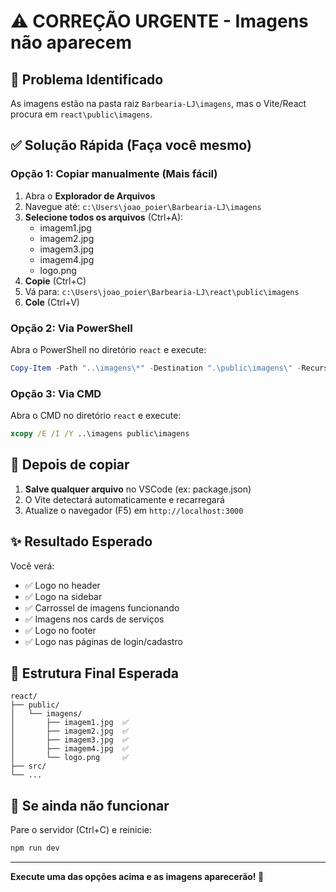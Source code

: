 # ⚠️ CORREÇÃO URGENTE - Imagens não aparecem

## 🔧 Problema Identificado

As imagens estão na pasta raiz `Barbearia-LJ\imagens`, mas o Vite/React procura em `react\public\imagens`.

## ✅ Solução Rápida (Faça você mesmo)

### Opção 1: Copiar manualmente (Mais fácil)

1. Abra o **Explorador de Arquivos**
2. Navegue até: `c:\Users\joao_poier\Barbearia-LJ\imagens`
3. **Selecione todos os arquivos** (Ctrl+A):
   - imagem1.jpg
   - imagem2.jpg
   - imagem3.jpg
   - imagem4.jpg
   - logo.png
4. **Copie** (Ctrl+C)
5. Vá para: `c:\Users\joao_poier\Barbearia-LJ\react\public\imagens`
6. **Cole** (Ctrl+V)

### Opção 2: Via PowerShell

Abra o PowerShell no diretório `react` e execute:

```powershell
Copy-Item -Path "..\imagens\*" -Destination ".\public\imagens\" -Recurse -Force
```

### Opção 3: Via CMD

Abra o CMD no diretório `react` e execute:

```cmd
xcopy /E /I /Y ..\imagens public\imagens
```

## 🔄 Depois de copiar

1. **Salve qualquer arquivo** no VSCode (ex: package.json)
2. O Vite detectará automaticamente e recarregará
3. Atualize o navegador (F5) em `http://localhost:3000`

## ✨ Resultado Esperado

Você verá:
- ✅ Logo no header
- ✅ Logo na sidebar
- ✅ Carrossel de imagens funcionando
- ✅ Imagens nos cards de serviços
- ✅ Logo no footer
- ✅ Logo nas páginas de login/cadastro

## 📁 Estrutura Final Esperada

```
react/
├── public/
│   └── imagens/
│       ├── imagem1.jpg  ✅
│       ├── imagem2.jpg  ✅
│       ├── imagem3.jpg  ✅
│       ├── imagem4.jpg  ✅
│       └── logo.png     ✅
├── src/
└── ...
```

## 🚨 Se ainda não funcionar

Pare o servidor (Ctrl+C) e reinicie:

```powershell
npm run dev
```

---

**Execute uma das opções acima e as imagens aparecerão! 🎨**
